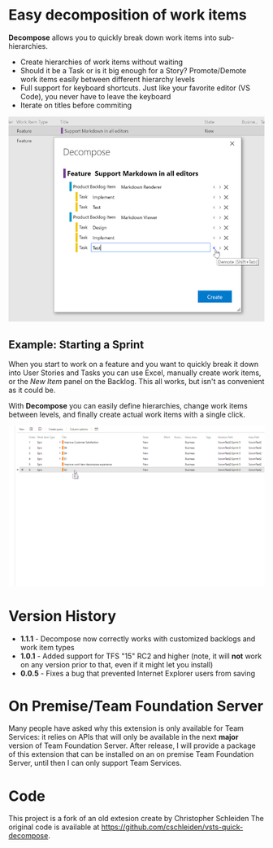 # Easy decomposition of work items #

**Decompose** allows you to quickly break down work items into sub-hierarchies. 

- Create hierarchies of work items without waiting
- Should it be a Task or is it big enough for a Story? Promote/Demote work items easily between different hierarchy levels
- Full support for keyboard shortcuts. Just like your favorite editor (VS Code), you never have to leave the keyboard
- Iterate on titles before commiting

![Overview](marketplace/overview.png)

## Example: Starting a Sprint ##
When you start to work on a feature and you want to quickly break it down into User Stories and Tasks you can use Excel, manually create work items, or the *New Item* panel on the Backlog. This all works, but isn't as convenient as it could be. 

With **Decompose** you can easily define hierarchies, change work items between levels, and finally create actual work items with a single click.   

![Breaking down of an Epic](marketplace/quick-decompose.gif)

# Version History #

* **1.1.1** - Decompose now correctly works with customized backlogs and work item types
* **1.0.1** - Added support for TFS "15" RC2 and higher (note, it will **not** work on any version prior to that, even if it might let you install)
* **0.0.5** - Fixes a bug that prevented Internet Explorer users from saving

# On Premise/Team Foundation Server #

Many people have asked why this extension is only available for Team Services: it relies on APIs that will only be available in the next **major** version of Team Foundation Server. After release, I will provide a package of this extension that can be installed on an on premise Team Foundation Server, until then I can only support Team Services.

# Code #
This project is a fork of an old extesion create by Christopher Schleiden
The original code is available at https://github.com/cschleiden/vsts-quick-decompose.